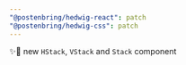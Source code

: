 ```yaml
---
"@postenbring/hedwig-react": patch
"@postenbring/hedwig-css": patch
---
```


:sparkles::construction: new `HStack`, `VStack` and `Stack` component
